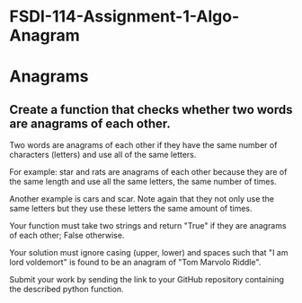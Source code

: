 # FSDI-114-Assignment-1-Algo-Anagram
# Anagrams

## Create a function that checks whether two words are anagrams of each other.

Two words are anagrams of each other if they have the same number of characters (letters) and use all of the same letters.

For example: star and rats are anagrams of each other because they are of the same length and use all the same letters, the same number of times.

Another example is cars and scar. Note again that they not only use the same letters but they use these letters the same amount of times.

Your function must take two strings and return "True" if they are anagrams of each other; False otherwise.

Your solution must ignore casing (upper, lower) and spaces such that "I am lord voldemort" is found to be an anagram of "Tom Marvolo Riddle".

Submit your work by sending the link to your GitHub repository containing the described python function.